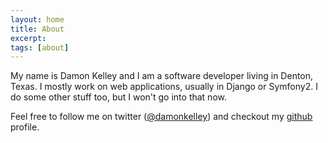 ```yaml
---
layout: home
title: About
excerpt:
tags: [about]
---
```


My name is Damon Kelley and I am a software developer living in Denton, Texas. I mostly work on web applications, usually in Django or Symfony2. I do some other stuff too, but I won't go into that now.


Feel free to follow me on twitter ([@damonkelley](http://twitter.com/damonkelley)) and checkout my [github](http://github.com/damonkelley) profile.

